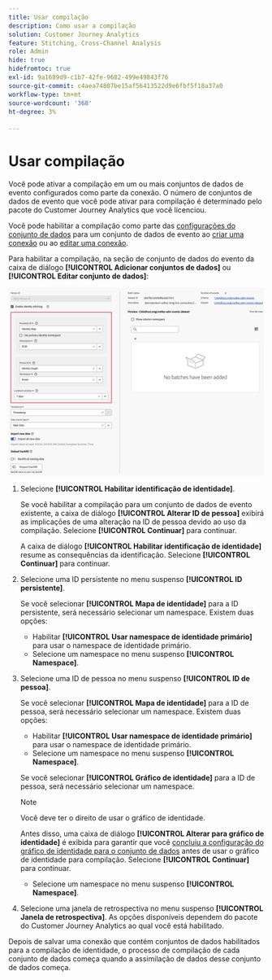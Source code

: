 ```yaml
---
title: Usar compilação
description: Como usar a compilação
solution: Customer Journey Analytics
feature: Stitching, Cross-Channel Analysis
role: Admin
hide: true
hidefromtoc: true
exl-id: 9a1689d9-c1b7-42fe-9682-499e49843f76
source-git-commit: c4aea74807be15af56413522d9e6fbf5f18a37a0
workflow-type: tm+mt
source-wordcount: '368'
ht-degree: 3%

---
```


# Usar compilação

Você pode ativar a compilação em um ou mais conjuntos de dados de evento configurados como parte da conexão. O número de conjuntos de dados de evento que você pode ativar para compilação é determinado pelo pacote do Customer Journey Analytics que você licenciou.

Você pode habilitar a compilação como parte das [configurações do conjunto de dados](/help/connections/create-connection.md#dataset-settings) para um conjunto de dados de evento ao [criar uma conexão](/help/connections/create-connection.md) ou ao [editar uma conexão](/help/connections/manage-connections.md#edit-a-connection).

Para habilitar a compilação, na seção de conjunto de dados do evento da caixa de diálogo **[!UICONTROL Adicionar conjuntos de dados]** ou **[!UICONTROL Editar conjunto de dados]**:

![Opções de identificação ao habilitar a identificação](assets/identity-stitching-ui.png)

1. Selecione **[!UICONTROL Habilitar identificação de identidade]**.

   Se você habilitar a compilação para um conjunto de dados de evento existente, a caixa de diálogo **[!UICONTROL Alterar ID de pessoa]** exibirá as implicações de uma alteração na ID de pessoa devido ao uso da compilação. Selecione **[!UICONTROL Continuar]** para continuar.

   A caixa de diálogo **[!UICONTROL Habilitar identificação de identidade]** resume as consequências da identificação. Selecione **[!UICONTROL Continuar]** para continuar.

1. Selecione uma ID persistente no menu suspenso **[!UICONTROL ID persistente]**.

   Se você selecionar **[!UICONTROL Mapa de identidade]** para a ID persistente, será necessário selecionar um namespace. Existem duas opções:

   * Habilitar **[!UICONTROL Usar namespace de identidade primário]** para usar o namespace de identidade primário.
   * Selecione um namespace no menu suspenso **[!UICONTROL Namespace]**.

1. Selecione uma ID de pessoa no menu suspenso **[!UICONTROL ID de pessoa]**.

   Se você selecionar **[!UICONTROL Mapa de identidade]** para a ID de pessoa, será necessário selecionar um namespace. Existem duas opções:

   * Habilitar **[!UICONTROL Usar namespace de identidade primário]** para usar o namespace de identidade primário.
   * Selecione um namespace no menu suspenso **[!UICONTROL Namespace]**.


   Se você selecionar **[!UICONTROL Gráfico de identidade]** para a ID de pessoa, será necessário selecionar um namespace.

   >[!NOTE]
   >
   >Você deve ter o direito de usar o gráfico de identidade.
   >

   Antes disso, uma caixa de diálogo **[!UICONTROL Alterar para gráfico de identidade]** é exibida para garantir que você [concluiu a configuração do gráfico de identidade para o conjunto de dados](/help/stitching/faq.md#enable-a-dataset-for-the-identity-service) antes de usar o gráfico de identidade para compilação. Selecione **[!UICONTROL Continuar]** para continuar.

   * Selecione um namespace no menu suspenso **[!UICONTROL Namespace]**.


1. Selecione uma janela de retrospectiva no menu suspenso **[!UICONTROL Janela de retrospectiva]**. As opções disponíveis dependem do pacote do Customer Journey Analytics ao qual você está habilitado.

Depois de salvar uma conexão que contém conjuntos de dados habilitados para a compilação de identidade, o processo de compilação de cada conjunto de dados começa quando a assimilação de dados desse conjunto de dados começa.